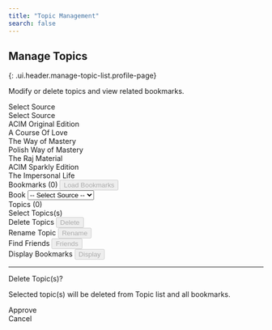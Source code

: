 ```yaml
---
title: "Topic Management"
search: false
---
```


## Manage Topics
{: .ui.header.manage-topic-list.profile-page}

Modify or delete topics and view related bookmarks.

<div id="topic-manager" class="ui form">
  <div class="fields">
    <div class="field">
      <label>Select Source</label>
      <div id="source-list" class="ui dropdown">
        <input type="hidden" name="source">
        <i class="dropdown icon"></i>
        <div class="default text">Select Source</div>
        <div class="menu">
          <div class="item" data-value="15">ACIM Original Edition</div>
          <div class="item" data-value="14">A Course Of Love</div>
          <div class="item" data-value="10">The Way of Mastery</div>
          <div class="item" data-value="16">Polish Way of Mastery</div>
          <div class="item" data-value="13">The Raj Material</div>
          <div class="item" data-value="12">ACIM Sparkly Edition</div>
          <div class="item" data-value="11">The Impersonal Life</div>
        </div>
      </div>
    </div>
    <div class="field">
      <label id="bookmarksLabel">Bookmarks (0)</label>
      <button id="getBookmarksButton" disabled class="ui primary button"> Load Bookmarks </button>
    </div>
  </div>
  <div class="fields">
    <div class="field">
      <label>Book</label>
      <select name="book" id="book-list1" class="search ui dropdown">
        <option value="*">-- Select Source --</option>
      </select>
    </div>
    <div class="field">
      <label id="topicsLabel">Topics (0)</label>
      <div id="topicSelect" class="ui multiple selection search dropdown">
        <input name="topicList" type="hidden">
        <i class="dropdown icon"></i>
        <div class="default text">Select Topics(s)</div>
        <div id="topic-list" class="menu"> </div>
      </div>
    </div>
  </div>
  <div class="fields">
    <div class="field">
      <label>Delete Topics</label>
      <button id="deleteTopicsButton" disabled class="ui negative button"> Delete </button>
    </div>
    <div class="field">
      <label>Rename Topic</label>
      <button id="renameTopicButton" disabled class="ui yellow button"> Rename </button>
    </div>
    <div class="field">
      <label>Find Friends</label>
      <button id="findFriendsButton" disabled class="ui purple button"> Friends </button>
    </div>
    <div class="field">
      <label>Display Bookmarks</label>
      <button id="displayBookmarksButton" disabled class="ui green button"> Display </button>
    </div>
  </div>
</div>

<hr/>

<div id="activity-report" class="ui text container"></div>

<div id="confirmDelete" class="ui mini modal">
  <div class="header">Delete Topic(s)?</div>
  <div class="content">
    <p>Selected topic(s) will be deleted from Topic list and all bookmarks.</p>
    <p id="topicsToDelete"></p>
  </div>
  <div class="actions">
    <div class="ui green approve button">Approve</div>
    <div class="ui red cancel button">Cancel</div>
  </div>
</div>
